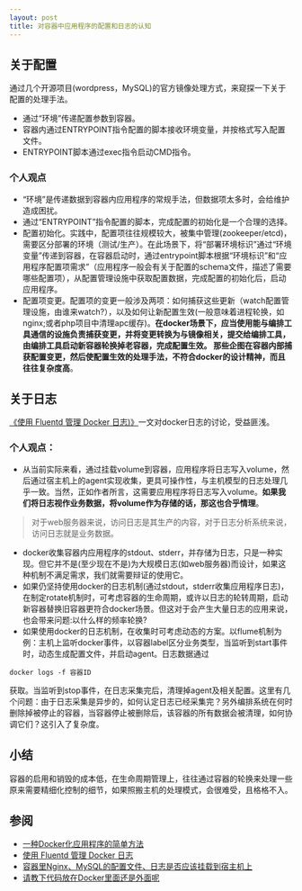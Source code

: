 ```yaml
---
layout: post
title: 对容器中应用程序的配置和日志的认知
---
```



## 关于配置
通过几个开源项目(wordpress，MySQL)的官方镜像处理方式，来窥探一下关于配置的处理手法。
- 通过“环境”传递配置参数到容器。
- 容器内通过ENTRYPOINT指令配置的脚本接收环境变量，并按格式写入配置文件。
- ENTRYPOINT脚本通过exec指令启动CMD指令。

### 个人观点
- “环境”是传递数据到容器内应用程序的常规手法，但数据项太多时，会给维护造成困扰。
- 通过“ENTRYPOINT”指令配置的脚本，完成配置的初始化是一个合理的选择。
- 配置初始化。实践中，配置项往往规模较大，被集中管理(zookeeper/etcd)，需要区分部署的环境（测试/生产）。在此场景下，将“部署环境标识”通过“环境变量”传递到容器，在容器启动时，通过entrypoint脚本根据“环境标识”和“应用程序配置项需求”（应用程序一般会有关于配置的schema文件，描述了需要哪些配置项），从配置管理设施中获取配置数据，完成配置的初始化后，启动应用程序。
- 配置项变更。配置项的变更一般涉及两项：如何捕获这些更新（watch配置管理设施，由谁来watch?），以及如何让新配置生效(一般意味着进程轮换，如nginx;或者php项目中清理apc缓存)。**在docker场景下，应当使用能与编排工具通信的设施负责捕获变更，并将变更转换为与镜像相关，提交给编排工具，由编排工具启动新容器轮换掉老容器，完成配置生效。 那些企图在容器内部捕获配置变更，然后使配置生效的处理手法，不符合docker的设计精神，而且往往复杂度高**。

## 关于日志

[《使用 Fluentd 管理 Docker 日志)》](http://segmentfault.com/a/1190000000730444)一文对docker日志的讨论，受益匪浅。
### 个人观点：
- 从当前实际来看，通过挂载volume到容器，应用程序将日志写入volume，然后通过宿主机上的agent实现收集，更具可操作性，与主机模型的日志处理几乎一致。当然，正如作者所言，这需要应用程序将日志写入volume。**如果我们将日志视作业务数据，将volume作为存储的话，那这也合乎情理**。
>对于web服务器来说，访问日志是其生产的内容，对于日志分析系统来说，访问日志就是业务数据。

- docker收集容器内应用程序的stdout、stderr，并存储为日志，只是一种实现。但它并不是(至少现在不是)为大规模日志(如web服务器)而设计，如果这种机制不满足需求，我们就需要辩证的使用它。
- 如果仍坚持使用docker的日志机制(通过stdout，stderr收集应用程序日志)，在制定rotate机制时，可考虑容器的生命周期，或许以日志的轮转周期，启动新容器替换旧容器更符合docker场景。但这对于会产生大量日志的应用来说，也会带来问题:以什么样的频率轮换?
- 如果使用docker的日志机制，在收集时可考虑动态的方案。以flume机制为例：主机上监听docker事件，以容器label区分业务类型，当监听到start事件时，动态生成配置文件，并启动agent。日志数据通过
```
docker logs -f 容器ID 
```
获取。当监听到stop事件，在日志采集完后，清理掉agent及相关配置。这里有几个问题：由于日志采集是异步的，如何认定日志已经采集完？另外编排系统在何时删除掉被停止的容器，当容器停止被删除后，该容器的所有数据会被清理，如何协调它们？这引入了复杂度。

## 小结
容器的启用和销毁的成本低，在生命周期管理上，往往通过容器的轮换来处理一些原来需要精细化控制的细节，如果照搬主机的处理模式，会很难受，且格格不入。

## 参阅
- [一种Docker化应用程序的简单方法](http://dockerpool.com/article/1416030496)
- [使用 Fluentd 管理 Docker 日志](http://segmentfault.com/a/1190000000730444)
- [容器里Nginx、MySQL的配置文件、日志是否应该挂载到宿主机上](http://dockone.io/question/54)
- [请教下代码放在Docker里面还是外面呢](http://dockone.io/question/24)
